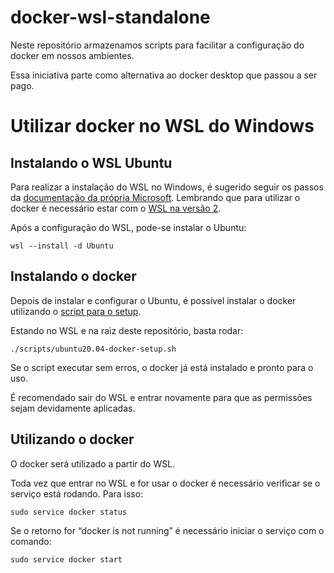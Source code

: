 # docker-wsl-standalone

Neste repositório armazenamos scripts para facilitar a configuração do docker em nossos ambientes.

Essa iniciativa parte como alternativa ao docker desktop que passou a ser pago.

# Utilizar docker no WSL do Windows

## Instalando o WSL Ubuntu

Para realizar a instalação do WSL no Windows, é sugerido seguir os passos da [documentação da própria Microsoft](https://docs.microsoft.com/pt-br/windows/wsl/install). Lembrando que para utilizar o docker é necessário estar com o [WSL na versão 2](https://docs.microsoft.com/pt-br/windows/wsl/install#upgrade-version-from-wsl-1-to-wsl-2).

Após a configuração do WSL, pode-se instalar o Ubuntu:

`wsl --install -d Ubuntu`


## Instalando o docker

Depois de instalar e configurar o Ubuntu, é possível instalar o docker utilizando o [script para o setup](https://github.com/warrenbrasil/docker-wsl-standalone/tree/main/scripts/ubuntu20.04-docker-setup.sh). 

Estando no WSL e na raiz deste repositório, basta rodar:

`./scripts/ubuntu20.04-docker-setup.sh`

Se o script executar sem erros, o docker já está instalado e pronto para o uso.

É recomendado sair do WSL e entrar novamente para que as permissões sejam devidamente aplicadas.

## Utilizando o docker

O docker será utilizado a partir do WSL.

Toda vez que entrar no WSL e for usar o docker é necessário verificar se o serviço está rodando. Para isso:

`sudo service docker status`

Se o retorno for “docker is not running” é necessário iniciar o serviço com o comando:

`sudo service docker start`
